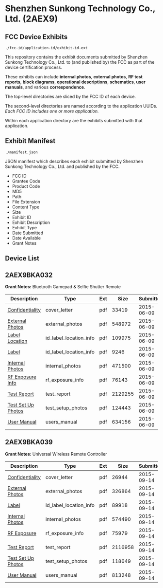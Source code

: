 # Shenzhen Sunkong Technology Co., Ltd. (2AEX9)
## FCC Device Exhibits

```
./fcc-id/application-id/exhibit-id.ext
```

This repository contains the exhibit documents submitted by Shenzhen Sunkong Technology Co., Ltd. to (and published by) the FCC as part of the device certification process.

These exhibits can include **internal photos**, **external photos**, **RF test reports**, **block diagrams**, **operational descriptions**, **schematics**, **user manuals**, and various **correspondence**.

The top-level directories are sliced by the FCC ID of each device.

The second-level directories are named according to the application UUIDs. *Each FCC ID includes one or more application.*

Within each application directory are the exhibits submitted with that application. 

## Exhibit Manifest

```
./manifest.json
```

JSON manifest which describes each exhibit submitted by Shenzhen Sunkong Technology Co., Ltd. and published by the FCC.

- FCC ID
- Grantee Code
- Product Code
- MD5
- Path
- File Extension
- Content Type
- Size
- Exhibit ID
- Exhibit Description
- Exhibit Type
- Date Submitted
- Date Available
- Grant Notes

## Device List
## 2AEX9BKA032
**Grant Notes:** Bluetooth Gamepad & Selfie Shutter Remote

| Description | Type | Ext | Size | Submitted | Available |
| ----------- | ---- | --- | ---- | --------- | --------- |
| [Confidentiality](2AEX9BKA032/1480ad0407a6a3faaa1c34b28ab41b0d/2642080.pdf) | cover_letter | pdf | 33419 | 2015-06-09 | 2015-06-10 |
| [External Photos](2AEX9BKA032/1480ad0407a6a3faaa1c34b28ab41b0d/2642081.pdf) | external_photos | pdf | 548972 | 2015-06-09 | 2015-06-10 |
| [Label Location](2AEX9BKA032/1480ad0407a6a3faaa1c34b28ab41b0d/2642083.pdf) | id_label_location_info | pdf | 109975 | 2015-06-09 | 2015-06-10 |
| [Label](2AEX9BKA032/1480ad0407a6a3faaa1c34b28ab41b0d/2642084.pdf) | id_label_location_info | pdf | 9246 | 2015-06-09 | 2015-06-10 |
| [Internal Photos](2AEX9BKA032/1480ad0407a6a3faaa1c34b28ab41b0d/2642082.pdf) | internal_photos | pdf | 471500 | 2015-06-09 | 2015-06-10 |
| [RF Exposure Info](2AEX9BKA032/1480ad0407a6a3faaa1c34b28ab41b0d/2642089.pdf) | rf_exposure_info | pdf | 76143 | 2015-06-09 | 2015-06-10 |
| [Test Report](2AEX9BKA032/1480ad0407a6a3faaa1c34b28ab41b0d/2642088.pdf) | test_report | pdf | 2129255 | 2015-06-09 | 2015-06-10 |
| [Test Set Up Photos](2AEX9BKA032/1480ad0407a6a3faaa1c34b28ab41b0d/2642087.pdf) | test_setup_photos | pdf | 124443 | 2015-06-09 | 2015-06-10 |
| [User Manual](2AEX9BKA032/1480ad0407a6a3faaa1c34b28ab41b0d/2642090.pdf) | users_manual | pdf | 634156 | 2015-06-09 | 2015-06-10 |
## 2AEX9BKA039
**Grant Notes:** Universal Wireless Remote Controller

| Description | Type | Ext | Size | Submitted | Available |
| ----------- | ---- | --- | ---- | --------- | --------- |
| [Confidentiality](2AEX9BKA039/f04e99d285934c1cc36925b02e295453/2747255.pdf) | cover_letter | pdf | 26944 | 2015-09-14 | 2015-09-15 |
| [External Photos](2AEX9BKA039/f04e99d285934c1cc36925b02e295453/2747256.pdf) | external_photos | pdf | 326864 | 2015-09-14 | 2015-09-15 |
| [Label](2AEX9BKA039/f04e99d285934c1cc36925b02e295453/2747258.pdf) | id_label_location_info | pdf | 89918 | 2015-09-14 | 2015-09-15 |
| [Internal Photos](2AEX9BKA039/f04e99d285934c1cc36925b02e295453/2747257.pdf) | internal_photos | pdf | 574490 | 2015-09-14 | 2015-09-15 |
| [RF Exposure](2AEX9BKA039/f04e99d285934c1cc36925b02e295453/2747263.pdf) | rf_exposure_info | pdf | 75979 | 2015-09-14 | 2015-09-15 |
| [Test Report](2AEX9BKA039/f04e99d285934c1cc36925b02e295453/2747262.pdf) | test_report | pdf | 2116958 | 2015-09-14 | 2015-09-15 |
| [Test Set Up Photos](2AEX9BKA039/f04e99d285934c1cc36925b02e295453/2747261.pdf) | test_setup_photos | pdf | 118649 | 2015-09-14 | 2015-09-15 |
| [User Manual](2AEX9BKA039/f04e99d285934c1cc36925b02e295453/2747264.pdf) | users_manual | pdf | 813248 | 2015-09-14 | 2015-09-15 |
